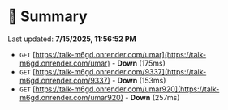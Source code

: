 # 📖 Summary
Last updated: **7/15/2025, 11:56:52 PM**

- `GET` [https://talk-m6gd.onrender.com/umar](https://talk-m6gd.onrender.com/umar) - **Down** (175ms)
- `GET` [https://talk-m6gd.onrender.com/9337](https://talk-m6gd.onrender.com/9337) - **Down** (153ms)
- `GET` [https://talk-m6gd.onrender.com/umar920](https://talk-m6gd.onrender.com/umar920) - **Down** (257ms)
